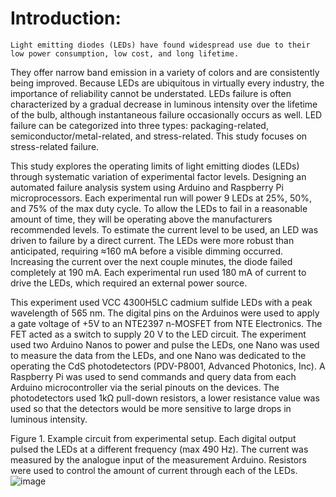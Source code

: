 # Introduction: 
	Light emitting diodes (LEDs) have found widespread use due to their low power consumption, low cost, and long lifetime. 
  They offer narrow band emission in a variety of colors and are consistently being improved. Because LEDs are ubiquitous in 
  virtually every industry, the importance of reliability cannot be understated. LEDs failure is often characterized by a gradual 
  decrease in luminous intensity over the lifetime of the bulb, although instantaneous failure occasionally occurs as well. LED 
  failure can be categorized into three types: packaging-related, semiconductor/metal-related, and stress-related. This study 
  focuses on stress-related failure.

  This study explores the operating limits of light emitting diodes (LEDs) through systematic variation of experimental factor 
  levels. Designing an automated failure analysis system using Arduino and Raspberry Pi microprocessors. Each experimental run 
  will power 9 LEDs at 25%, 50%, and 75% of the max duty cycle. To allow the LEDs to fail in a reasonable amount of time, they 
  will be operating above the manufacturers recommended levels. To estimate the current level to be used, an LED was driven to 
  failure by a direct current. The LEDs were more robust than anticipated, requiring ≈160 mA before a visible dimming occurred.
  Increasing the current over the next couple minutes, the diode failed completely at 190 mA. Each experimental run used 180 mA
  of current to drive the LEDs, which required an external power source.
  
  This experiment used VCC 4300H5LC cadmium sulfide LEDs with a peak wavelength of 565 nm. The digital pins on the Arduinos were 
  used to apply a gate voltage of +5V to an NTE2397 n-MOSFET from NTE Electronics. The FET acted as a switch to supply 20 V to the 
  LED circuit. The experiment used two Arduino Nanos to power and pulse the LEDs, one Nano was used to measure the data from the 
  LEDs, and one Nano was dedicated to the operating the CdS photodetectors (PDV-P8001, Advanced Photonics, Inc). A Raspberry Pi was
  used to send commands and query data from each Arduino microcontroller via the serial pinouts on the devices. The photodetectors 
  used 1kΩ pull-down resistors, a lower resistance value was used so that the detectors would be more sensitive to large drops in 
  luminous intensity. 
 
Figure 1. Example circuit from experimental setup. Each digital output pulsed the LEDs at a different frequency (max 490 Hz). 
The current was measured by the analogue input of the measurement Arduino. Resistors were used to control the amount of current 
through each of the LEDs. 
![image](https://user-images.githubusercontent.com/80741351/145651165-70e0a6cb-c7ef-4214-a8cf-5d8ad8984a2d.png)

